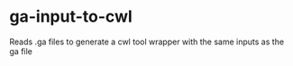 # ga-input-to-cwl
Reads .ga files to generate a cwl tool wrapper with the same inputs as the ga file
